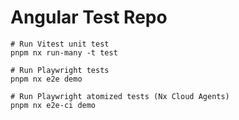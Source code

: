 # Angular Test Repo

```shell
# Run Vitest unit test
pnpm nx run-many -t test

# Run Playwright tests
pnpm nx e2e demo

# Run Playwright atomized tests (Nx Cloud Agents)
pnpm nx e2e-ci demo
```
